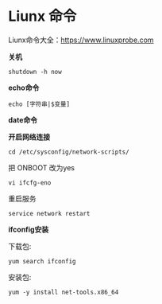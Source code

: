 
# Liunx 命令

Liunx命令大全：https://www.linuxprobe.com

**关机**

`shutdown -h now`

**echo命令**

`echo [字符串|$变量]`

**date命令**




**开启网络连接**

`cd /etc/sysconfig/network-scripts/`

把 ONBOOT 改为yes

`vi ifcfg-eno`

重启服务

`service network restart`

**ifconfig安装**

下载包:

`yum search ifconfig`

安装包:

`yum -y install net-tools.x86_64`










